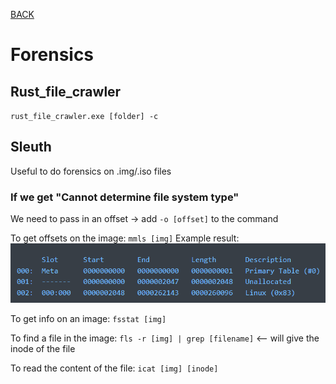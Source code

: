 [BACK](../README.md)
# Forensics

## Rust_file_crawler
`rust_file_crawler.exe [folder] -c`
## Sleuth

Useful to do forensics on .img/.iso files

### If we get "Cannot determine file system type"
We need to pass in an offset -> add `-o [offset]` to the command

To get offsets on the image:
`mmls [img]`
Example result: ![Alt text](image-1.png)

To get info on an image:
`fsstat [img]` 

To find a file in the image:
`fls -r [img] | grep [filename]` <-- will give the inode of the file

To read the content of the file:
`icat [img] [inode]`
